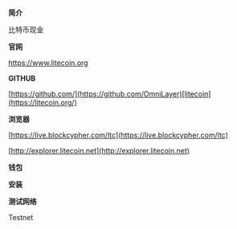 **简介**

比特币现金

**官网**

[https://www.](https://www.bitcoincash.org)[litecoin](https://litecoin.org/)[.org](https://www.bitcoincash.org)

**GITHUB**

[https://github.com/](https://github.com/OmniLayer)[litecoin](https://litecoin.org/)

**浏览器**

[https://live.blockcypher.com/ltc](https://live.blockcypher.com/ltc)

[http://explorer.litecoin.net](http://explorer.litecoin.net)

**钱包**



**安装**



**测试网络**

Testnet

